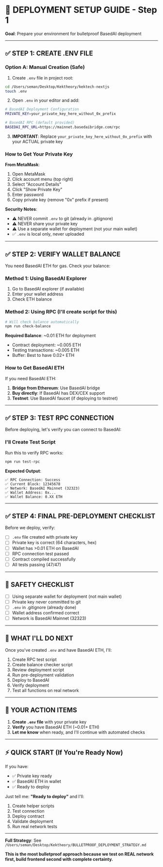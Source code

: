 # 🚀 DEPLOYMENT SETUP GUIDE - Step 1

**Goal**: Prepare your environment for bulletproof BasedAI deployment

---

## ✅ STEP 1: CREATE .ENV FILE

### Option A: Manual Creation (Safe)

1. Create `.env` file in project root:
```bash
cd /Users/seman/Desktop/Kektheory/kektech-nextjs
touch .env
```

2. Open `.env` in your editor and add:
```bash
# BasedAI Deployment Configuration
PRIVATE_KEY=your_private_key_here_without_0x_prefix

# BasedAI RPC (default provided)
BASEDAI_RPC_URL=https://mainnet.basedaibridge.com/rpc
```

3. **IMPORTANT**: Replace `your_private_key_here_without_0x_prefix` with your ACTUAL private key

### How to Get Your Private Key

**From MetaMask**:
1. Open MetaMask
2. Click account menu (top right)
3. Select "Account Details"
4. Click "Show Private Key"
5. Enter password
6. Copy private key (remove "0x" prefix if present)

**Security Notes**:
- ⚠️ NEVER commit `.env` to git (already in .gitignore)
- ⚠️ NEVER share your private key
- ⚠️ Use a separate wallet for deployment (not your main wallet)
- ✅ `.env` is local only, never uploaded

---

## ✅ STEP 2: VERIFY WALLET BALANCE

You need BasedAI ETH for gas. Check your balance:

### Method 1: Using BasedAI Explorer
1. Go to BasedAI explorer (if available)
2. Enter your wallet address
3. Check ETH balance

### Method 2: Using RPC (I'll create script for this)
```bash
# Will check balance automatically
npm run check-balance
```

**Required Balance**: ~0.01 ETH for deployment
- Contract deployment: ~0.005 ETH
- Testing transactions: ~0.005 ETH
- Buffer: Best to have 0.02+ ETH

### How to Get BasedAI ETH

If you need BasedAI ETH:
1. **Bridge from Ethereum**: Use BasedAI bridge
2. **Buy directly**: If BasedAI has DEX/CEX support
3. **Testnet**: Use BasedAI faucet (if deploying to testnet)

---

## ✅ STEP 3: TEST RPC CONNECTION

Before deploying, let's verify you can connect to BasedAI:

### I'll Create Test Script

Run this to verify RPC works:
```bash
npm run test-rpc
```

**Expected Output**:
```
✅ RPC Connection: Success
✅ Current Block: 12345678
✅ Network: BasedAI Mainnet (32323)
✅ Wallet Address: 0x...
✅ Wallet Balance: 0.XX ETH
```

---

## ✅ STEP 4: FINAL PRE-DEPLOYMENT CHECKLIST

Before we deploy, verify:

- [ ] `.env` file created with private key
- [ ] Private key is correct (64 characters, hex)
- [ ] Wallet has >0.01 ETH on BasedAI
- [ ] RPC connection test passed
- [ ] Contract compiled successfully
- [ ] All tests passing (47/47)

---

## 🚨 SAFETY CHECKLIST

- [ ] Using separate wallet for deployment (not main wallet)
- [ ] Private key never committed to git
- [ ] `.env` in .gitignore (already done)
- [ ] Wallet address confirmed correct
- [ ] Network is BasedAI Mainnet (32323)

---

## 🎯 WHAT I'LL DO NEXT

Once you've created `.env` and have BasedAI ETH, I'll:

1. Create RPC test script
2. Create balance checker script
3. Review deployment script
4. Run pre-deployment validation
5. Deploy to BasedAI
6. Verify deployment
7. Test all functions on real network

---

## 📝 YOUR ACTION ITEMS

1. **Create `.env` file** with your private key
2. **Verify** you have BasedAI ETH (~0.01+ ETH)
3. **Let me know** when ready, and I'll continue with automated checks

---

## ⚡ QUICK START (If You're Ready Now)

If you have:
- ✅ Private key ready
- ✅ BasedAI ETH in wallet
- ✅ Ready to deploy

Just tell me: **"Ready to deploy"** and I'll:
1. Create helper scripts
2. Test connection
3. Deploy contract
4. Validate deployment
5. Run real network tests

---

**Full Strategy**: See `/Users/seman/Desktop/Kektheory/BULLETPROOF_DEPLOYMENT_STRATEGY.md`

**This is the most bulletproof approach because we test on REAL network first, build frontend second with complete certainty.**
